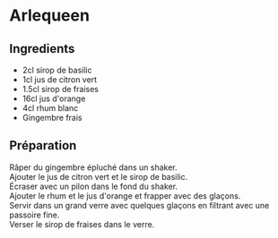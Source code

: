 # Arlequeen

## Ingredients

- 2cl sirop de basilic
- 1cl jus de citron vert
- 1.5cl sirop de fraises
- 16cl jus d'orange
- 4cl rhum blanc
- Gingembre frais

## Préparation

Râper du gingembre épluché dans un shaker. \
Ajouter le jus de citron vert et le sirop de basilic. \
Écraser avec un pilon dans le fond du shaker. \
Ajouter le rhum et le jus d'orange et frapper avec des glaçons. \
Servir dans un grand verre avec quelques glaçons en filtrant avec une passoire fine. \
Verser le sirop de fraises dans le verre. 



